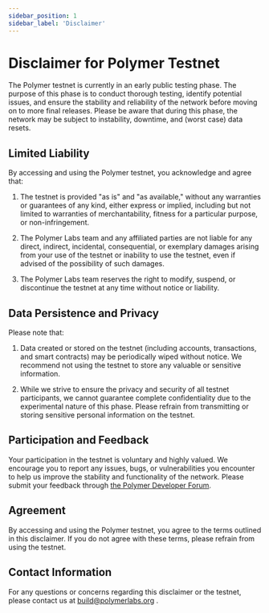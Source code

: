```yaml
---
sidebar_position: 1
sidebar_label: 'Disclaimer'
---
```


# Disclaimer for Polymer Testnet

The Polymer testnet is currently in an early public testing phase. The purpose of this phase is to conduct thorough testing, identify potential issues, and ensure the stability and reliability of the network before moving on to more final releases. Please be aware that during this phase, the network may be subject to instability, downtime, and (worst case) data resets.

## Limited Liability

By accessing and using the Polymer testnet, you acknowledge and agree that:

1. The testnet is provided "as is" and "as available," without any warranties or guarantees of any kind, either express or implied, including but not limited to warranties of merchantability, fitness for a particular purpose, or non-infringement.
   
2. The Polymer Labs team and any affiliated parties are not liable for any direct, indirect, incidental, consequential, or exemplary damages arising from your use of the testnet or inability to use the testnet, even if advised of the possibility of such damages.
   
3. The Polymer Labs team reserves the right to modify, suspend, or discontinue the testnet at any time without notice or liability.

## Data Persistence and Privacy

Please note that:

1. Data created or stored on the testnet (including accounts, transactions, and smart contracts) may be periodically wiped without notice. We recommend not using the testnet to store any valuable or sensitive information.

2. While we strive to ensure the privacy and security of all testnet participants, we cannot guarantee complete confidentiality due to the experimental nature of this phase. Please refrain from transmitting or storing sensitive personal information on the testnet.

## Participation and Feedback

Your participation in the testnet is voluntary and highly valued. We encourage you to report any issues, bugs, or vulnerabilities you encounter to help us improve the stability and functionality of the network. Please submit your feedback through [the Polymer Developer Forum](https://forum.polymerlabs.org).

## Agreement

By accessing and using the Polymer testnet, you agree to the terms outlined in this disclaimer. If you do not agree with these terms, please refrain from using the testnet.

## Contact Information

For any questions or concerns regarding this disclaimer or the testnet, please contact us at build@polymerlabs.org .
